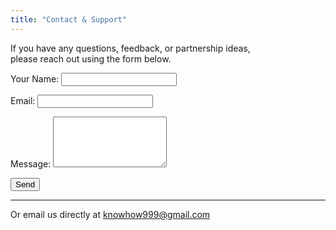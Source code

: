 ```yaml
---
title: "Contact & Support"
---
```


If you have any questions, feedback, or partnership ideas,  
please reach out using the form below.

<form name="contact" method="POST" data-netlify="true">
  <p><label>Your Name: <input type="text" name="name" required></label></p>
  <p><label>Email: <input type="email" name="email" required></label></p>
  <p><label>Message: <textarea name="message" rows="5" required></textarea></label></p>
  <p><button type="submit">Send</button></p>
</form>

---

Or email us directly at [knowhow999@gmail.com](mailto:knowhow999@gmail.com)
